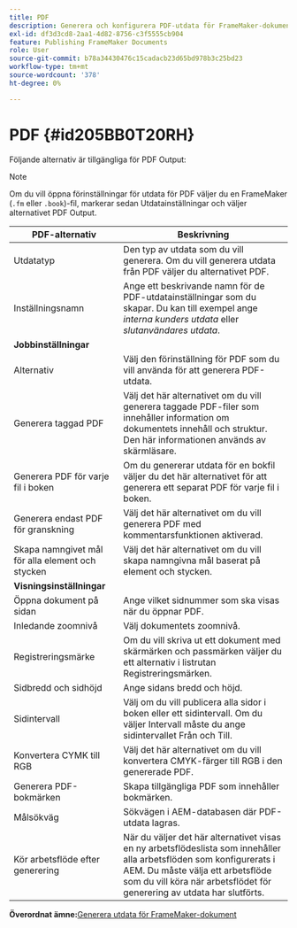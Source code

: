 ```yaml
---
title: PDF
description: Generera och konfigurera PDF-utdata för FrameMaker-dokument i AEM Guides.
exl-id: df3d3cd8-2aa1-4d82-8756-c3f5555cb904
feature: Publishing FrameMaker Documents
role: User
source-git-commit: b78a34430476c15cadacb23d65bd978b3c25bd23
workflow-type: tm+mt
source-wordcount: '378'
ht-degree: 0%

---
```


# PDF {#id205BB0T20RH}

Följande alternativ är tillgängliga för PDF Output:

>[!NOTE]
>
> Om du vill öppna förinställningar för utdata för PDF väljer du en FrameMaker \(`.fm` eller `.book`\)-fil, markerar sedan Utdatainställningar och väljer alternativet PDF Output.

| PDF-alternativ | Beskrivning |
|-----------|-----------|
| Utdatatyp | Den typ av utdata som du vill generera. Om du vill generera utdata från PDF väljer du alternativet PDF. |
| Inställningsnamn | Ange ett beskrivande namn för de PDF-utdatainställningar som du skapar. Du kan till exempel ange *interna kunders utdata* eller *slutanvändares utdata*. |
| **Jobbinställningar** |
| Alternativ | Välj den förinställning för PDF som du vill använda för att generera PDF-utdata. |
| Generera taggad PDF | Välj det här alternativet om du vill generera taggade PDF-filer som innehåller information om dokumentets innehåll och struktur. Den här informationen används av skärmläsare. |
| Generera PDF för varje fil i boken | Om du genererar utdata för en bokfil väljer du det här alternativet för att generera ett separat PDF för varje fil i boken. |
| Generera endast PDF för granskning | Välj det här alternativet om du vill generera PDF med kommentarsfunktionen aktiverad. |
| Skapa namngivet mål för alla element och stycken | Välj det här alternativet om du vill skapa namngivna mål baserat på element och stycken. |
| **Visningsinställningar** |
| Öppna dokument på sidan | Ange vilket sidnummer som ska visas när du öppnar PDF. |
| Inledande zoomnivå | Välj dokumentets zoomnivå. |
| Registreringsmärke | Om du vill skriva ut ett dokument med skärmärken och passmärken väljer du ett alternativ i listrutan Registreringsmärken. |
| Sidbredd och sidhöjd | Ange sidans bredd och höjd. |
| Sidintervall | Välj om du vill publicera alla sidor i boken eller ett sidintervall. Om du väljer Intervall måste du ange sidintervallet Från och Till. |
| Konvertera CYMK till RGB | Välj det här alternativet om du vill konvertera CMYK-färger till RGB i den genererade PDF. |
| Generera PDF-bokmärken | Skapa tillgängliga PDF som innehåller bokmärken. |
| Målsökväg | Sökvägen i AEM-databasen där PDF-utdata lagras. |
| Kör arbetsflöde efter generering | När du väljer det här alternativet visas en ny arbetsflödeslista som innehåller alla arbetsflöden som konfigurerats i AEM. Du måste välja ett arbetsflöde som du vill köra när arbetsflödet för generering av utdata har slutförts. |

**Överordnat ämne:**&#x200B;[&#x200B; Generera utdata för FrameMaker-dokument](fm-output-generatation.md)
